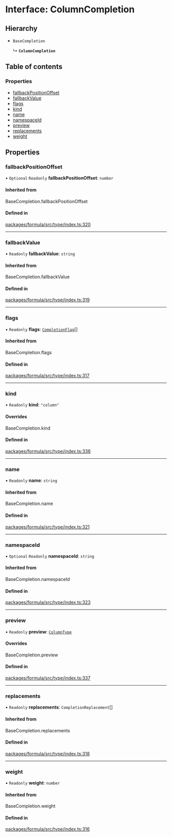 # Interface: ColumnCompletion

## Hierarchy

- `BaseCompletion`

  ↳ **`ColumnCompletion`**

## Table of contents

### Properties

- [fallbackPositionOffset](ColumnCompletion.md#fallbackpositionoffset)
- [fallbackValue](ColumnCompletion.md#fallbackvalue)
- [flags](ColumnCompletion.md#flags)
- [kind](ColumnCompletion.md#kind)
- [name](ColumnCompletion.md#name)
- [namespaceId](ColumnCompletion.md#namespaceid)
- [preview](ColumnCompletion.md#preview)
- [replacements](ColumnCompletion.md#replacements)
- [weight](ColumnCompletion.md#weight)

## Properties

### <a id="fallbackpositionoffset" name="fallbackpositionoffset"></a> fallbackPositionOffset

• `Optional` `Readonly` **fallbackPositionOffset**: `number`

#### Inherited from

BaseCompletion.fallbackPositionOffset

#### Defined in

[packages/formula/src/type/index.ts:320](https://github.com/mashpod/mashcard/blob/main/packages/formula/src/type/index.ts#L320)

---

### <a id="fallbackvalue" name="fallbackvalue"></a> fallbackValue

• `Readonly` **fallbackValue**: `string`

#### Inherited from

BaseCompletion.fallbackValue

#### Defined in

[packages/formula/src/type/index.ts:319](https://github.com/mashpod/mashcard/blob/main/packages/formula/src/type/index.ts#L319)

---

### <a id="flags" name="flags"></a> flags

• `Readonly` **flags**: [`CompletionFlag`](../README.md#completionflag)[]

#### Inherited from

BaseCompletion.flags

#### Defined in

[packages/formula/src/type/index.ts:317](https://github.com/mashpod/mashcard/blob/main/packages/formula/src/type/index.ts#L317)

---

### <a id="kind" name="kind"></a> kind

• `Readonly` **kind**: `"column"`

#### Overrides

BaseCompletion.kind

#### Defined in

[packages/formula/src/type/index.ts:336](https://github.com/mashpod/mashcard/blob/main/packages/formula/src/type/index.ts#L336)

---

### <a id="name" name="name"></a> name

• `Readonly` **name**: `string`

#### Inherited from

BaseCompletion.name

#### Defined in

[packages/formula/src/type/index.ts:321](https://github.com/mashpod/mashcard/blob/main/packages/formula/src/type/index.ts#L321)

---

### <a id="namespaceid" name="namespaceid"></a> namespaceId

• `Optional` `Readonly` **namespaceId**: `string`

#### Inherited from

BaseCompletion.namespaceId

#### Defined in

[packages/formula/src/type/index.ts:323](https://github.com/mashpod/mashcard/blob/main/packages/formula/src/type/index.ts#L323)

---

### <a id="preview" name="preview"></a> preview

• `Readonly` **preview**: [`ColumnType`](ColumnType.md)

#### Overrides

BaseCompletion.preview

#### Defined in

[packages/formula/src/type/index.ts:337](https://github.com/mashpod/mashcard/blob/main/packages/formula/src/type/index.ts#L337)

---

### <a id="replacements" name="replacements"></a> replacements

• `Readonly` **replacements**: `CompletionReplacement`[]

#### Inherited from

BaseCompletion.replacements

#### Defined in

[packages/formula/src/type/index.ts:318](https://github.com/mashpod/mashcard/blob/main/packages/formula/src/type/index.ts#L318)

---

### <a id="weight" name="weight"></a> weight

• `Readonly` **weight**: `number`

#### Inherited from

BaseCompletion.weight

#### Defined in

[packages/formula/src/type/index.ts:316](https://github.com/mashpod/mashcard/blob/main/packages/formula/src/type/index.ts#L316)
